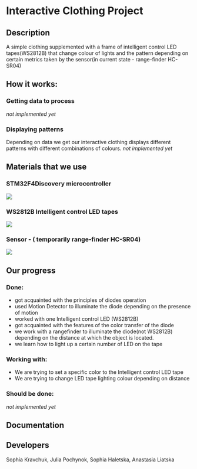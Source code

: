 # Interactive Clothing Project

## Description
A simple clothing supplemented with a frame of intelligent control LED tapes(WS2812B) that change colour of lights and the pattern depending on certain metrics taken by the sensor(in current state - range-finder HC-SR04)

## How it works:
### Getting data to process
*not implemented yet*
### Displaying patterns
Depending on data we get our interactive clothing displays different patterns with different combinations of colours.
*not implemented yet*

## Materials that we use

### STM32F4Discovery microcontroller
![](https://www.waveshare.com/img/devkit/STM32F4DISCOVERY/STM32F4DISCOVERY-5.jpg)

### WS2812B Intelligent control LED tapes
![](https://nettigo.eu/system/images/2203/original.JPG?1495546386)

### Sensor - ( temporarily range-finder HC-SR04)
![](https://uawest.com/image/cache/product_images/original_images/1829_0-700x700.jpg)

## Our progress
### Done:
- got acquainted with the principles of diodes operation
- used Motion Detector to illuminate the diode depending on the presence of motion
- worked with one Intelligent control LED (WS2812B)
- got acquainted with the features of the color transfer of the diode
- we work with a rangefinder to illuminate the diode(not WS2812B) depending on the distance at which the object is located.
- we learn how to light up a certain number of LED on the tape 

### Working with:
- We are trying to set a specific color to the Intelligent control LED tape
- We are trying to change LED tape lighting colour depending on distance

### Should be done:
*not implemented yet*


## Documentation

## Developers
Sophia Kravchuk, Julia Pochynok, Sophia Haletska, Anastasia Liatska
